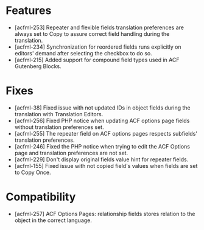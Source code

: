 # Features
* [acfml-253] Repeater and flexible fields translation preferences are always set to Copy to assure correct field handling during the translation.
* [acfml-234] Synchronization for reordered fields runs explicitly on editors' demand after selecting the checkbox to do so.
* [acfml-215] Added support for compound field types used in ACF Gutenberg Blocks.

# Fixes
* [acfml-38] Fixed issue with not updated IDs in object fields during the translation with Translation Editors.
* [acfml-256] Fixed PHP notice when updating ACF options page fields without translation preferences set.
* [acfml-255] The repeater field on ACF options pages respects subfields' translation preferences.
* [acfml-246] Fixed the PHP notice when trying to edit the ACF Options page and translation preferences are not set.
* [acfml-229] Don't display original fields value hint for repeater fields.
* [acfml-155] Fixed issue with not copied field's values when fields are set to Copy Once.

# Compatibility
* [acfml-257] ACF Options Pages: relationship fields stores relation to the object in the correct language.